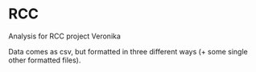 # RCC
Analysis for RCC project Veronika

Data comes as csv, but formatted in three different ways (+ some single other formatted files).
